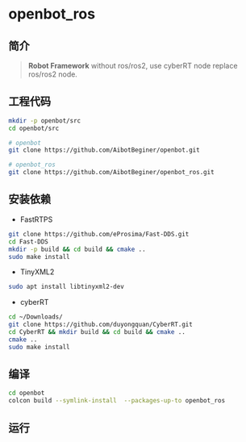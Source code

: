 # openbot_ros

## 简介

> **Robot Framework** without ros/ros2, use cyberRT node replace ros/ros2 node.



## 工程代码

```bash
mkdir -p openbot/src
cd openbot/src

# openbot
git clone https://github.com/AibotBeginer/openbot.git

# openbot_ros
git clone https://github.com/AibotBeginer/openbot_ros.git

```



## 安装依赖

* FastRTPS

```bash
git clone https://github.com/eProsima/Fast-DDS.git
cd Fast-DDS
mkdir -p build && cd build && cmake ..
sudo make install

```

* TinyXML2

```bash
sudo apt install libtinyxml2-dev
```

* cyberRT

```bash
cd ~/Downloads/
git clone https://github.com/duyongquan/CyberRT.git
cd CyberRT && mkdir build && cd build && cmake ..
cmake ..
sudo make install
```



##  编译

```bash
cd openbot
colcon build --symlink-install  --packages-up-to openbot_ros
```



## 运行





